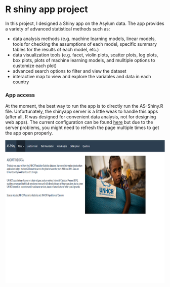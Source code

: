 # R shiny app project

In this project, I designed a Shiny app on the Asylum data. The app provides a variety of advanced statistical methods such as:
- data analysis methods (e.g. machine learning models, linear models, tools for checking the assumptions of each model, specific summary tables for the results of each model, etc.)
- data visualization tools (e.g. facet, violin plots, scatter plots, log plots, box plots, plots of machine learning models, and mulltiple options to customize each plot)
- advanced search options to filter and view the dataset
- interactive map to view and explore the variables and data in each country


### App access

  
At the moment, the best way to run the app is to directly run the AS-Shiny.R file. Unfortunately, the shinyapp server is a little weak to handle this apps (after all, R was designed for convenient data analysis, not for designing web apps). The current configuration can be found [here](https://amogharab.shinyapps.io/AS-Shiny/) but due to the server problems, you might need to refresh the page multiple times to get the app open properly.


<img src="Images/Env.png" alt="Image" width="840" height="450">
